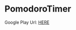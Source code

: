 # PomodoroTimer
 Google Play Url: [HERE](https://play.google.com/store/apps/details?id=com.annhienktuit.pomodorotimer)
 
